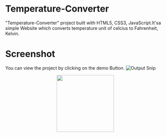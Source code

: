# Temperature-Converter
"Temperature-Converter" project built with HTML5, CSS3, JavaScript.It'sa simple Website which converts temperature unit of celcius to Fahrenheit, Kelvin.

# Screenshot
You can view the project by clicking on the demo Button.
![Output Snip](./assets/output.png)
<p align="center">
     <a href="https://kaushalpohekar.github.io/Temperature-Converter/" target="_blank">
      <img src="https://cdn-icons-png.flaticon.com/512/5110/5110577.png" width="180"  height="auto">
     </a></br></br>
</p>

